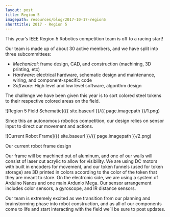 ```yaml
---
layout: post
title: Region 5
imagepath: resources/blog/2017-10-17-region5
shorttitle: 2017 - Region 5
---
```


This year’s IEEE Region 5 Robotics competition team is off to a racing start!

Our team is made up of about 30 active members, and we have split into three subcommittees:

- _Mechanical_: frame design, CAD, and construction (machining, 3D printing, etc)
- _Hardware_: electrical hardware, schematic design and maintenance, wiring, and component-specific code
- _Software_: High level and low level software, algorithm design

The challenge we have been given this year is to sort colored steel tokens to their respective colored areas on the field.

![Region 5 Field Schematic]({{ site.baseurl }}/{{ page.imagepath }}/1.png)

Since this an autonomous robotics competition, our design relies on sensor input to direct our movement and actions.

![Current Robot Frame]({{ site.baseurl }}/{{ page.imagepath }}/2.png)

Our current robot frame design

Our frame will be machined out of aluminum, and one of our walls will consist of laser cut acrylic to allow for visibility. We are using DC motors with built in encoders for movement, and our token funnels (used for token storage) are 3D printed in colors according to the color of the token that they are meant to store. On the electronic side, we are using a system of Arduino Nanos and one main Ardunio Mega. Our sensor arrangement includes color sensors, a gyroscope, and IR distance sensors.

Our team is extremely excited as we transition from our planning and brainstorming phase into robot construction, and as all of our components come to life and start interacting with the field we’ll be sure to post updates.

